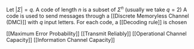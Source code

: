 Let $\lvert \Sigma \rvert=q$. A code of length $n$ is a subset of $\Sigma^{n}$ (usually we take $q=2$)
A code is used to send messages through a [[Discrete Memoryless Channel (DMC)]] with $q$ input letters. For each code, a [[Decoding rule]] is chosen

[[Maximum Error Probability]]
[[Transmit Reliably]]
[[Operational Channel Capacity]]
[[Information Channel Capacity]]
